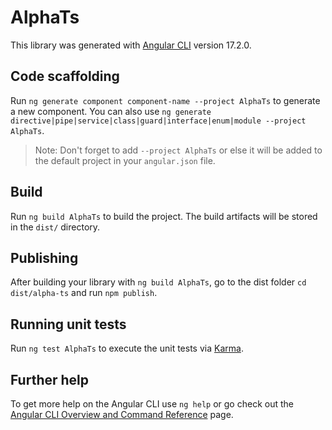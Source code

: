 # AlphaTs

This library was generated with [Angular CLI](https://github.com/angular/angular-cli) version 17.2.0.

## Code scaffolding

Run `ng generate component component-name --project AlphaTs` to generate a new component. You can also use `ng generate directive|pipe|service|class|guard|interface|enum|module --project AlphaTs`.
> Note: Don't forget to add `--project AlphaTs` or else it will be added to the default project in your `angular.json` file. 

## Build

Run `ng build AlphaTs` to build the project. The build artifacts will be stored in the `dist/` directory.

## Publishing

After building your library with `ng build AlphaTs`, go to the dist folder `cd dist/alpha-ts` and run `npm publish`.

## Running unit tests

Run `ng test AlphaTs` to execute the unit tests via [Karma](https://karma-runner.github.io).

## Further help

To get more help on the Angular CLI use `ng help` or go check out the [Angular CLI Overview and Command Reference](https://angular.io/cli) page.

